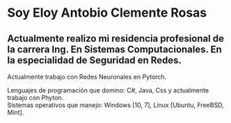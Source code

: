 # Soy Eloy Antobio Clemente Rosas
## Actualmente realizo mi residencia profesional de la carrera Ing. En Sistemas Computacionales.  En la especialidad de Seguridad en Redes.  
Actualmente trabajo con Redes Neuronales en Pytorch.  

Lenguajes de programación que domino: C#, Java, Css y actualmente trabajo con Phyton.  
Sistemas operativos que manejo: Windows [10, 7], Linux [Ubuntu, FreeBSD, Mint].

